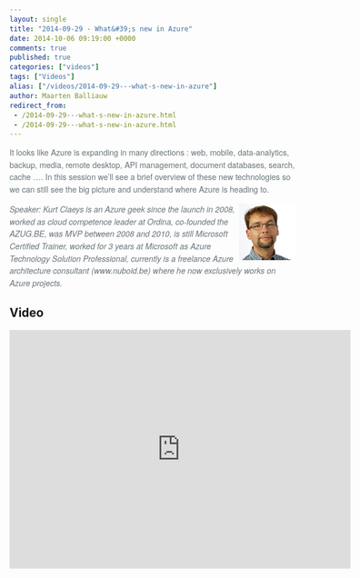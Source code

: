 ```yaml
---
layout: single
title: "2014-09-29 - What&#39;s new in Azure"
date: 2014-10-06 09:19:00 +0000
comments: true
published: true
categories: ["videos"]
tags: ["Videos"]
alias: ["/videos/2014-09-29---what-s-new-in-azure"]
author: Maarten Balliauw
redirect_from:
 - /2014-09-29---what-s-new-in-azure.html
 - /2014-09-29---what-s-new-in-azure.html
---
```


<p style="margin: 0px 0px 1em; padding: 0px; border: 0px; outline: 0px; font-family: Tahoma, 'Helvetica Neue', Arial, Helvetica, sans-serif; vertical-align: baseline; line-height: 1.538em; color: #67747a;">It looks like Azure is expanding in many directions : web, mobile, data-analytics, backup, media, remote desktop, API management, document databases, search, cache &hellip;. In this session we&rsquo;ll see a brief overview of these new technologies so we can still see the big picture and understand where Azure is heading to.</p>
<p style="margin: 0px 0px 1em; padding: 0px; border: 0px; outline: 0px; font-family: Tahoma, 'Helvetica Neue', Arial, Helvetica, sans-serif; vertical-align: baseline; line-height: 1.538em; color: #67747a;"><em style="margin: 0px; padding: 0px; border: 0px; outline: 0px; font-weight: inherit; font-family: inherit; vertical-align: baseline;"><img width="100" height="100" align="right" alt="" src="/assets/media/speakers/kurt-claeys2.jpg" style="margin: 0px; padding: 0px; outline: 0px; font-weight: inherit; font-style: inherit; font-family: inherit; vertical-align: baseline;">Speaker: Kurt Claeys is an Azure geek since the launch in 2008, worked as cloud competence leader at Ordina, co-founded the AZUG.BE, was MVP between 2008 and 2010, is still Microsoft Certified Trainer, worked for 3 years at Microsoft as Azure Technology Solution Professional, currently is a freelance Azure architecture consultant (www.nuboid.be) where he now exclusively works on Azure projects.</em></p>

<h2>Video</h2>
<div>
				
				
				
<iframe width="600" height="420" src="https://www.youtube.com/embed/3laBFzJGLVA?hd=1" frameborder="0" allowfullscreen=""></iframe>
				
</div>







